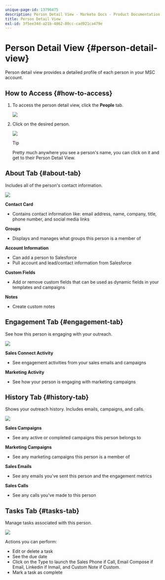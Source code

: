 ```yaml
---
unique-page-id: 13796475
description: Person Detail View - Marketo Docs - Product Documentation
title: Person Detail View
exl-id: 3f5ee34d-a21b-4862-80cc-cad921ca479e
---
```

# Person Detail View {#person-detail-view}

Person detail view provides a detailed profile of each person in your MSC account.

## How to Access {#how-to-access}

1. To access the person detail view, click the **People** tab.

   ![](assets/people-tab.png)

1. Click on the desired person.

   ![](assets/select-contact.png)

   >[!TIP]
   >
   >Pretty much anywhere you see a person's name, you can click on it and get to their Person Detail View.

## About Tab {#about-tab}

Includes all of the person's contact information.

![](assets/about.jpg)

**Contact Card**

* Contains contact information like: email address, name, company, title, phone number, and social media links

**Groups**

* Displays and manages what groups this person is a member of

**Account Information**

* Can add a person to Salesforce
* Pull account and lead/contact information from Salesforce

**Custom Fields**

* Add or remove custom fields that can be used as dynamic fields in your templates and campaigns

**Notes**

* Create custom notes

## Engagement Tab {#engagement-tab}

See how this person is engaging with your outreach.

![](assets/engagement.jpg)

**Sales Connect Activity**

* See engagement activities from your sales emails and campaigns

**Marketing Activity**

* See how your person is engaging with marketing campaigns

## History Tab {#history-tab}

Shows your outreach history. Includes emails, campaigns, and calls.

![](assets/history.jpg)

**Sales Campaigns**

* See any active or completed campaigns this person belongs to

**Marketing Campaigns**

* See any marketing campaigns this person is a member of

**Sales Emails**

* See any emails you've sent this person and the engagement metrics

**Sales Calls**

* See any calls you've made to this person

## Tasks Tab {#tasks-tab}

Manage tasks associated with this person.

![](assets/tasks.jpg)

Actions you can perform:

* Edit or delete a task
* See the due date
* Click on the Type to launch the Sales Phone if Call, Email Compose if Email, Linkedin if Inmail, and Custom Note if Custom.
* Mark a task as complete
